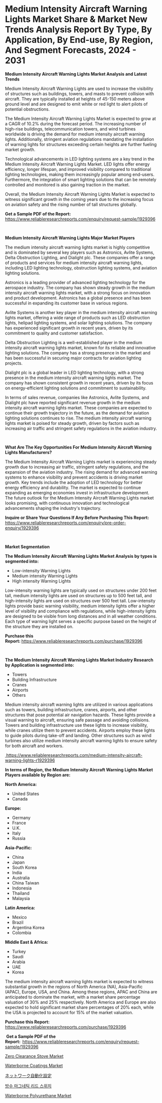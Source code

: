 <p><h1>Medium Intensity Aircraft Warning Lights Market Share & Market New Trends Analysis Report By Type, By Application, By End-use, By Region, And Segment Forecasts, 2024 - 2031</h1></p><p><strong>Medium Intensity Aircraft Warning Lights Market Analysis and Latest Trends</strong></p>
<p><p>Medium Intensity Aircraft Warning Lights are used to increase the visibility of structures such as buildings, towers, and masts to prevent collision with aircraft. They are typically installed at heights of 45-150 meters above ground level and are designed to emit white or red light to alert pilots of potential obstructions.</p><p>The Medium Intensity Aircraft Warning Lights Market is expected to grow at a CAGR of 10.2% during the forecast period. The increasing number of high-rise buildings, telecommunication towers, and wind turbines worldwide is driving the demand for medium intensity aircraft warning lights. Additionally, stringent aviation regulations mandating the installation of warning lights for structures exceeding certain heights are further fueling market growth.</p><p>Technological advancements in LED lighting systems are a key trend in the Medium Intensity Aircraft Warning Lights Market. LED lights offer energy efficiency, longer lifespan, and improved visibility compared to traditional lighting technologies, making them increasingly popular among end-users. Furthermore, the integration of smart lighting solutions that can be remotely controlled and monitored is also gaining traction in the market.</p><p>Overall, the Medium Intensity Aircraft Warning Lights Market is expected to witness significant growth in the coming years due to the increasing focus on aviation safety and the rising number of tall structures globally.</p></p>
<p><strong>Get a Sample PDF of the Report:&nbsp;</strong> <a href="https://www.reliableresearchreports.com/enquiry/request-sample/1929396">https://www.reliableresearchreports.com/enquiry/request-sample/1929396</a></p>
<p>&nbsp;</p>
<p><strong>Medium Intensity Aircraft Warning Lights Major Market Players</strong></p>
<p><p>The medium intensity aircraft warning lights market is highly competitive and is dominated by several key players such as Astronics, Avlite Systems, Delta Obstruction Lighting, and Dialight plc. These companies offer a range of products and services for medium intensity aircraft warning lights, including LED lighting technology, obstruction lighting systems, and aviation lighting solutions.</p><p>Astronics is a leading provider of advanced lighting technology for the aerospace industry. The company has shown steady growth in the medium intensity aircraft warning lights market, with a strong focus on innovation and product development. Astronics has a global presence and has been successful in expanding its customer base in various regions.</p><p>Avlite Systems is another key player in the medium intensity aircraft warning lights market, offering a wide range of products such as LED obstruction lights, helipad lighting systems, and solar lighting solutions. The company has experienced significant growth in recent years, driven by its commitment to quality and customer satisfaction.</p><p>Delta Obstruction Lighting is a well-established player in the medium intensity aircraft warning lights market, known for its reliable and innovative lighting solutions. The company has a strong presence in the market and has been successful in securing major contracts for aviation lighting projects.</p><p>Dialight plc is a global leader in LED lighting technology, with a strong presence in the medium intensity aircraft warning lights market. The company has shown consistent growth in recent years, driven by its focus on energy-efficient lighting solutions and commitment to sustainability.</p><p>In terms of sales revenue, companies like Astronics, Avlite Systems, and Dialight plc have reported significant revenue growth in the medium intensity aircraft warning lights market. These companies are expected to continue their growth trajectory in the future, as the demand for aviation lighting solutions continues to rise. The medium intensity aircraft warning lights market is poised for steady growth, driven by factors such as increasing air traffic and stringent safety regulations in the aviation industry.</p></p>
<p>&nbsp;</p>
<p><strong>What Are The Key Opportunities For Medium Intensity Aircraft Warning Lights Manufacturers?</strong></p>
<p><p>The Medium Intensity Aircraft Warning Lights market is experiencing steady growth due to increasing air traffic, stringent safety regulations, and the expansion of the aviation industry. The rising demand for advanced warning systems to enhance visibility and prevent accidents is driving market growth. Key trends include the adoption of LED technology for better energy efficiency and durability. The market is expected to continue expanding as emerging economies invest in infrastructure development. The future outlook for the Medium Intensity Aircraft Warning Lights market looks promising, with continuous innovation and technological advancements shaping the industry's trajectory.</p></p>
<p><strong>Inquire or Share Your Questions If Any Before Purchasing This Report:</strong> <a href="https://www.reliableresearchreports.com/enquiry/pre-order-enquiry/1929396">https://www.reliableresearchreports.com/enquiry/pre-order-enquiry/1929396</a></p>
<p>&nbsp;</p>
<p><strong>Market Segmentation</strong></p>
<p><strong>The Medium Intensity Aircraft Warning Lights Market Analysis by types is segmented into:</strong></p>
<p><ul><li>Low-intensity Warning Lights</li><li>Medium intensity Warning Lights</li><li>High intensity Warning Lights</li></ul></p>
<p><p>Low-intensity warning lights are typically used on structures under 200 feet tall, medium intensity lights are used on structures up to 500 feet tall, and high-intensity lights are used on structures over 500 feet tall. Low-intensity lights provide basic warning visibility, medium intensity lights offer a higher level of visibility and compliance with regulations, while high-intensity lights are designed to be visible from long distances and in all weather conditions. Each type of warning light serves a specific purpose based on the height of the structure they are installed on.</p></p>
<p><strong>Purchase this Report:&nbsp;</strong><a href="https://www.reliableresearchreports.com/purchase/1929396">https://www.reliableresearchreports.com/purchase/1929396</a></p>
<p>&nbsp;</p>
<p><strong>The Medium Intensity Aircraft Warning Lights Market Industry Research by Application is segmented into:</strong></p>
<p><ul><li>Towers</li><li>Building Infrastructure</li><li>Cranes</li><li>Airports</li><li>Others</li></ul></p>
<p><p>Medium intensity aircraft warning lights are utilized in various applications such as towers, building infrastructure, cranes, airports, and other structures that pose potential air navigation hazards. These lights provide a visual warning to aircraft, ensuring safe passage and avoiding collisions. Towers and building infrastructure use these lights to increase visibility, while cranes utilize them to prevent accidents. Airports employ these lights to guide pilots during take-off and landing. Other structures such as wind turbines also utilize medium intensity aircraft warning lights to ensure safety for both aircraft and workers.</p></p>
<p><a href="https://www.reliableresearchreports.com/medium-intensity-aircraft-warning-lights-r1929396">&nbsp;https://www.reliableresearchreports.com/medium-intensity-aircraft-warning-lights-r1929396</a></p>
<p><strong>In terms of Region, the Medium Intensity Aircraft Warning Lights Market Players available by Region are:</strong></p>
<p>
    <p> <strong> North America: </strong>
        <ul>
            <li>United States</li>
            <li>Canada</li>
        </ul>
        </p> 
    <p> <strong> Europe: </strong>
        <ul>
            <li>Germany</li>
            <li>France</li>
            <li>U.K.</li>
            <li>Italy</li>
            <li>Russia</li>
        </ul>
        </p> 
    <p> <strong> Asia-Pacific: </strong>
        <ul>
            <li>China</li>
            <li>Japan</li>
            <li>South Korea</li>
            <li>India</li>
            <li>Australia</li>
            <li>China Taiwan</li>
            <li>Indonesia</li>
            <li>Thailand</li>
            <li>Malaysia</li>
        </ul>
        </p> 
    <p> <strong> Latin America: </strong>
        <ul>
            <li>Mexico</li>
            <li>Brazil</li>
            <li>Argentina Korea</li>
            <li>Colombia</li>
        </ul>
        </p> 
    <p> <strong> Middle East & Africa: </strong>
        <ul>
            <li>Turkey</li>
            <li>Saudi</li>
            <li>Arabia</li>
            <li>UAE</li>
            <li>Korea</li>
        </ul>
    </p>
    </p>
<p><p>The medium intensity aircraft warning lights market is expected to witness substantial growth in the regions of North America (NA), Asia-Pacific (APAC), Europe, USA, and China. Among these regions, APAC and China are anticipated to dominate the market, with a market share percentage valuation of 30% and 25% respectively. North America and Europe are also expected to hold significant market share percentages of 20% each, while the USA is projected to account for 15% of the market valuation.</p></p>
<p><strong>Purchase this Report: </strong><a href="https://www.reliableresearchreports.com/purchase/1929396">https://www.reliableresearchreports.com/purchase/1929396</a></p>
<p>&nbsp;<strong>Get a Sample PDF of the Report:&nbsp;&nbsp;</strong><a href="https://www.reliableresearchreports.com/enquiry/request-sample/1929396">https://www.reliableresearchreports.com/enquiry/request-sample/1929396</a></p>
<p><strong></strong></p>
<p><p><a href="https://github.com/irfadac/Market-Research-Report-List-2/blob/main/zero-clearance-stove-market.md">Zero Clearance Stove Market</a></p><p><a href="https://issuu.com/reportprime-2/docs/waterborne-coatings-market-size-2030.pptx">Waterborne Coatings Market</a></p><p><a href="https://github.com/mathieurico66/Market-Research-Report-List-1/blob/main/383089927590.md">ネットワーク自動化設定</a></p><p><a href="https://github.com/lkwggful07722/Market-Research-Report-List-1/blob/main/155038725210.md">방수 마그네틱 리드 스위치</a></p><p><a href="https://issuu.com/reportprime-2/docs/waterborne-polyurethane-market-size-2030.pptx">Waterborne Polyurethane Market</a></p></p>